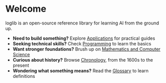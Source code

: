 # Welcome

loglib is an open-source reference library for learning AI from the ground up.

- **Need to build something?** Explore [Applications](applications/index.md) for practical guides
- **Seeking technical skills?** Check [Programming](programming/index.md) to learn the basics
- **Want stronger foundations?** Brush up on [Mathematics and Computer Science](math-and-cs/index.md) 
- **Curious about history?** Browse [Chronology](chronology/index.md), from the 1600s to the present
- **Wondering what something means?** Read the [Glossary](glossary/index.md) to learn definitions

